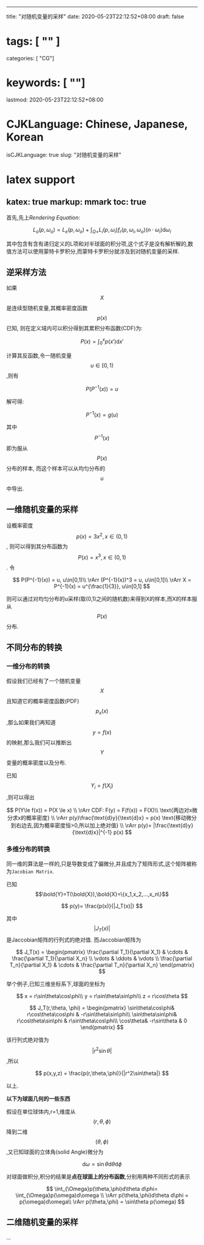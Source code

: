 
---
title: "对随机变量的采样"
date: 2020-05-23T22:12:52+08:00
draft: false
# tags: [ "" ]
categories: [ "CG"]
# keywords: [ ""]
lastmod: 2020-05-23T22:12:52+08:00
# CJKLanguage: Chinese, Japanese, Korean
isCJKLanguage: true
slug: "对随机变量的采样"
# latex support
katex: true
markup: mmark
toc: true
---

首先,先上*Rendering Equation*:

$$
L_o(p,\omega_o) = L_e(p,\omega_o) + \int_{\Omega +}L_i(p,\omega _i)f_r(p,\omega_i,\omega_o)(n \cdot \omega_i) \text{d}\omega_i
$$

其中包含有含有递归定义的L项和对半球面的积分项,这个式子是没有解析解的,数值方法可以使用蒙特卡罗积分,而蒙特卡罗积分就涉及到对随机变量的采样.

## 逆采样方法
如果$$X$$是连续型随机变量,其概率密度函数$$p(x)$$已知, 则在定义域内可以积分得到其累积分布函数(CDF)为:

$$
P(x) = \int_0^x p(x')\text{d}x' 
$$

计算其反函数,令一随机变量$$u \in [0,1)$$,则有

$$
P(P^{-1}(x)) = u
$$

解可得:

$$
P^{-1}(x) = g(u)
$$

其中$$P^{-1}(x)$$即为服从$$P(x)$$分布的样本, 而这个样本可以从均匀分布的$$u$$中导出.


## 一维随机变量的采样

设概率密度$$p(x) = 3x^2, x\in(0,1)$$,
则可以得到其分布函数为$$P(x) = x^3, x\in(0,1)$$.
令

$$
P(P^{-1}(x)) = u, u\in[0,1)\\
\rArr (P^{-1}(x))^3 = u, u\in[0,1]\\
\rArr X = P^{-1}(x) = u^{\frac{1}{3}}, u\in[0,1]
$$

则可以通过对均匀分布的u采样(取(0,1)之间的随机数)来得到X的样本,而X的样本服从$$P(x)$$分布.

## 不同分布的转换
### 一维分布的转换
假设我们已经有了一个随机变量$$X$$且知道它的概率密度函数(PDF)$$p_x(x)$$,那么如果我们再知道$$y=f(x)$$的映射,那么我们可以推断出$$Y$$变量的概率密度以及分布.

已知$$Y_i=f(X_i)$$,则可以得出

$$
P(Y\le f(x)) = P(X \le x) \\
\rArr CDF: F(y) = F(f(x)) = F(X)\\
\text{两边对x微分求x的概率密度} \\
\rArr p(y)\frac{\text{d}y}{\text{d}x} = p(x)
\text{移动微分到右边去,因为概率密度恒>0,所以加上绝对值} \\
\rArr p(y)= |\frac{\text{d}y}{\text{d}x}|^{-1} p(x)
$$

### 多维分布的转换
同一维的算法是一样的,只是导数变成了偏微分,并且成为了矩阵形式,这个矩阵被称为`Jacobian Matrix`.

已知$$\bold{Y}=T(\bold{X}),\bold{X}=\{x_1,x_2,...,x_n\}$$

$$
p(y)= \frac{p(x)}{|J_T(x)|}
$$

其中$$|J_T(x)|$$是Jaccobian矩阵的行列式的绝对值.
而Jaccobian矩阵为

$$
J_T(x) =
\begin{pmatrix}
\frac{\partial T_1}{\partial X_1} & \cdots & \frac{\partial T_1}{\partial X_n} \\
\vdots  & \ddots & \vdots \\
\frac{\partial T_n}{\partial X_1} & \cdots & \frac{\partial T_n}{\partial X_n} 
\end{pmatrix}
$$

举个例子,已知三维坐标系下,球面的坐标为

$$
x = r\sin\theta\cos\phi\\
y = r\sin\theta\sin\phi\\
z = r\cos\theta
$$

$$
J_T(r,\theta, \phi) =
\begin{pmatrix}
\sin\theta\cos\phi& r\cos\theta\cos\phi & -r\sin\theta\sin\phi\\
\sin\theta\sin\phi& r\cos\theta\sin\phi & r\sin\theta\cos\phi\\
\cos\theta& -r\sin\theta & 0
\end{pmatrix}
$$

该行列式绝对值为$$|r^2\sin\theta|$$,所以

$$
p(x,y,z) = \frac{p(r,\theta,\phi)}{|r^2\sin\theta|}
$$

以上.

**以下为球面几何的一些东西**

假设在单位球体内,r=1,维度从$$(r,\theta,\phi)$$降到二维$$(\theta,\phi)$$,又已知球面的立体角(solid Angle)微分为

$$
\text{d}\omega = \sin\theta\text{d}\theta\text{d}\phi
$$

对球面做积分,积分的结果是**点在球面上的分布函数**,分别用两种不同形式的表示

$$
\int_{\Omega}p(\theta,\phi)d\theta d\phi=
\int_{\Omega}p(\omega)d\omega \\
\rArr p(\theta,\phi)d\theta d\phi = p(\omega)d\omega\\
\rArr p(\theta,\phi) = \sin\theta p(\omega)
$$

## 二维随机变量的采样
...
